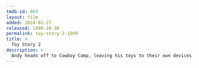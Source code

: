 ```yaml
---
tmdb-id: 863
layout: film
added: 2024-01-27
released: 1999-10-30
permalink: toy-story-2-1999
title: >
  Toy Story 2
description: >
  Andy heads off to Cowboy Camp, leaving his toys to their own devices. Things shift into high gear when an obsessive toy collector named Al McWhiggen, owner of Al's Toy Barn kidnaps Woody. Andy's toys mount a daring rescue mission, Buzz Lightyear meets his match and Woody has to decide where he and his heart truly belong.
---
```

